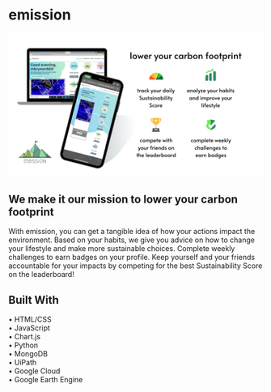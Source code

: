 # emission

![banner](static/images/emissionbanner.png)

## We make it our mission to lower your carbon footprint

With emission, you can get a tangible idea of how your actions impact the environment. Based on your habits, we give you advice on how to change your lifestyle and make more sustainable choices. Complete weekly challenges to earn badges on your profile. Keep yourself and your friends accountable for your impacts by competing for the best Sustainability Score on the leaderboard!

## Built With
• HTML/CSS  
• JavaScript  
• Chart.js  
• Python  
• MongoDB  
• UiPath  
• Google Cloud  
• Google Earth Engine  
